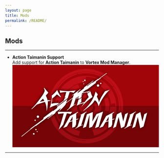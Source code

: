 ```yaml
---
layout: page
title: Mods
permalink: /README/
---
```


## Mods

---


 * **Action Taimanin Support**<br /> 
 Add support for **Action Taimanin** to **Vortex Mod Manager**.<br />
 [![Action Taimanin][ATS-01]][ATS-02]

---

[ATS-01]: ./extensions/game/action-taimanin/actiontaimanin.png
[ATS-02]: https://www.nexusmods.com/site/mods/546